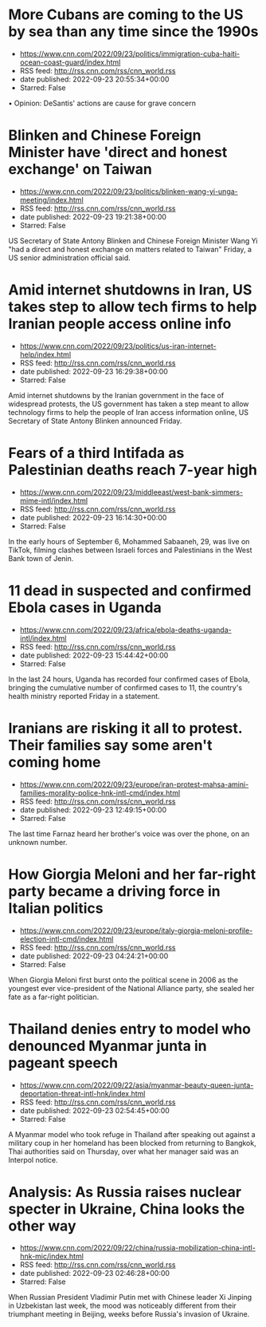 # More Cubans are coming to the US by sea than any time since the 1990s
 - https://www.cnn.com/2022/09/23/politics/immigration-cuba-haiti-ocean-coast-guard/index.html
 - RSS feed: http://rss.cnn.com/rss/cnn_world.rss
 - date published: 2022-09-23 20:55:34+00:00
 - Starred: False

• Opinion: DeSantis' actions are cause for grave concern

# Blinken and Chinese Foreign Minister have 'direct and honest exchange' on Taiwan
 - https://www.cnn.com/2022/09/23/politics/blinken-wang-yi-unga-meeting/index.html
 - RSS feed: http://rss.cnn.com/rss/cnn_world.rss
 - date published: 2022-09-23 19:21:38+00:00
 - Starred: False

US Secretary of State Antony Blinken and Chinese Foreign Minister Wang Yi "had a direct and honest exchange on matters related to Taiwan" Friday, a US senior administration official said.

# Amid internet shutdowns in Iran, US takes step to allow tech firms to help Iranian people access online info
 - https://www.cnn.com/2022/09/23/politics/us-iran-internet-help/index.html
 - RSS feed: http://rss.cnn.com/rss/cnn_world.rss
 - date published: 2022-09-23 16:29:38+00:00
 - Starred: False

Amid internet shutdowns by the Iranian government in the face of widespread protests, the US government has taken a step meant to allow technology firms to help the people of Iran access information online, US Secretary of State Antony Blinken announced Friday.

# Fears of a third Intifada as Palestinian deaths reach 7-year high
 - https://www.cnn.com/2022/09/23/middleeast/west-bank-simmers-mime-intl/index.html
 - RSS feed: http://rss.cnn.com/rss/cnn_world.rss
 - date published: 2022-09-23 16:14:30+00:00
 - Starred: False

In the early hours of September 6, Mohammed Sabaaneh, 29, was live on TikTok, filming clashes between Israeli forces and Palestinians in the West Bank town of Jenin.

# 11 dead in suspected and confirmed Ebola cases in Uganda
 - https://www.cnn.com/2022/09/23/africa/ebola-deaths-uganda-intl/index.html
 - RSS feed: http://rss.cnn.com/rss/cnn_world.rss
 - date published: 2022-09-23 15:44:42+00:00
 - Starred: False

In the last 24 hours, Uganda has recorded four confirmed cases of Ebola, bringing the cumulative number of confirmed cases to 11, the country's health ministry reported Friday in a statement.

# Iranians are risking it all to protest. Their families say some aren't coming home
 - https://www.cnn.com/2022/09/23/europe/iran-protest-mahsa-amini-families-morality-police-hnk-intl-cmd/index.html
 - RSS feed: http://rss.cnn.com/rss/cnn_world.rss
 - date published: 2022-09-23 12:49:15+00:00
 - Starred: False

The last time Farnaz heard her brother's voice was over the phone, on an unknown number.

# How Giorgia Meloni and her far-right party became a driving force in Italian politics
 - https://www.cnn.com/2022/09/23/europe/italy-giorgia-meloni-profile-election-intl-cmd/index.html
 - RSS feed: http://rss.cnn.com/rss/cnn_world.rss
 - date published: 2022-09-23 04:24:21+00:00
 - Starred: False

When Giorgia Meloni first burst onto the political scene in 2006 as the youngest ever vice-president of the National Alliance party, she sealed her fate as a far-right politician.

# Thailand denies entry to model who denounced Myanmar junta in pageant speech
 - https://www.cnn.com/2022/09/22/asia/myanmar-beauty-queen-junta-deportation-threat-intl-hnk/index.html
 - RSS feed: http://rss.cnn.com/rss/cnn_world.rss
 - date published: 2022-09-23 02:54:45+00:00
 - Starred: False

A Myanmar model who took refuge in Thailand after speaking out against a military coup in her homeland has been blocked from returning to Bangkok, Thai authorities said on Thursday, over what her manager said was an Interpol notice.

# Analysis: As Russia raises nuclear specter in Ukraine, China looks the other way
 - https://www.cnn.com/2022/09/22/china/russia-mobilization-china-intl-hnk-mic/index.html
 - RSS feed: http://rss.cnn.com/rss/cnn_world.rss
 - date published: 2022-09-23 02:46:28+00:00
 - Starred: False

When Russian President Vladimir Putin met with Chinese leader Xi Jinping in Uzbekistan last week, the mood was noticeably different from their triumphant meeting in Beijing, weeks before Russia's invasion of Ukraine.
